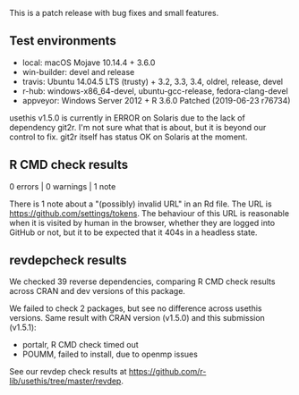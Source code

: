 This is a patch release with bug fixes and small features.

## Test environments

* local: macOS Mojave 10.14.4 + 3.6.0
* win-builder: devel and release
* travis: Ubuntu 14.04.5 LTS (trusty) + 3.2, 3.3, 3.4, oldrel, release, devel
* r-hub: windows-x86_64-devel, ubuntu-gcc-release, fedora-clang-devel
* appveyor: Windows Server 2012 + R 3.6.0 Patched (2019-06-23 r76734)

usethis v1.5.0 is currently in ERROR on Solaris due to the lack of dependency git2r. I'm not sure what that is about, but it is beyond our control to fix. git2r itself has status OK on Solaris at the moment.

## R CMD check results

0 errors | 0 warnings | 1 note

There is 1 note about a "(possibly) invalid URL" in an Rd file. The URL is https://github.com/settings/tokens. The behaviour of this URL is reasonable when it is visited by human in the browser, whether they are logged into GitHub or not, but it to be expected that it 404s in a headless state.

## revdepcheck results

We checked 39 reverse dependencies, comparing R CMD check results across CRAN and dev versions of this package.

We failed to check 2 packages, but see no difference across usethis versions. Same result with CRAN version (v1.5.0) and this submission (v1.5.1):
   - portalr, R CMD check timed out
   - POUMM, failed to install, due to openmp issues

See our revdep check results at <https://github.com/r-lib/usethis/tree/master/revdep>.
